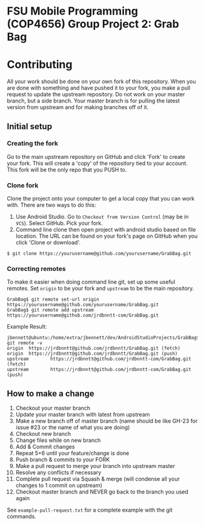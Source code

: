 FSU Mobile Programming (COP4656) Group Project 2: Grab Bag
===========================================================================



# Contributing
All your work should be done on your own fork of this repository. When you are done with something and have pushed it to your fork, you make a pull request to update the upstream repository. Do not work on your master branch, but a side branch. Your master branch is for pulling the latest version from upstream and for making branches off of it.


## Initial setup

### Creating the fork 
Go to the main upstream repository on GitHub and click 'Fork' to create your fork. This will create a 'copy' of the repository tied to your account. This fork will be the only repo that you PUSH to. 

### Clone fork
Clone the project onto your computer to get a local copy that you can work with. There are two ways to do this:
1. Use Android Studio. Go to `Checkout from Version Control` (may be in `VCS`). Select GitHub. Pick your fork.
2. Command line clone then open project with android studio based on file location. The URL can be found on your fork's page on GitHub when you click 'Clone or download'.
```
$ git clone https://yourusername@github.com/yourusername/GrabBag.git
```

### Correcting remotes
To make it easier when doing command line git, set up some useful remotes. Set `origin` to be your fork and `upstream` to be the main repository.

```
GrabBag$ git remote set-url origin https://yourusername@github.com/yourusername/GrabBag.git
GrabBag$ git remote add upstream https://yourusername@github.com/jrdbnntt-com/GrabBag.git
```

Example Result:
```
jbennett@ubuntu:/home/extra/jbennett/dev/AndroidStudioProjects/GrabBag$ git remote -v
origin  https://jrdbnntt@github.com/jrdbnntt/GrabBag.git (fetch)
origin  https://jrdbnntt@github.com/jrdbnntt/GrabBag.git (push)
upstream        https://jrdbnntt@github.com/jrdbnntt-com/GrabBag.git (fetch)
upstream        https://jrdbnntt@github.com/jrdbnntt-com/GrabBag.git (push)
```

## How to make a change
1. Checkout your master branch
2. Update your master branch with latest from upstream
3. Make a new branch off of master branch (name should be like GH-23 for issue #23 or the name of what you are doing)
4. Checkout new branch
5. Change files while on new branch
6. Add & Commit changes
7. Repeat 5+6 until your feature/change is done
8. Push branch & commits to your FORK
9. Make a pull request to merge your branch into upstream master 
10. Resolve any conflicts if necessary
11. Complete pull request via Squash & merge (will condense all your changes to 1 commit on upstream)
12. Checkout master branch and NEVER go back to the branch you used again

See `example-pull-request.txt` for a complete example with the git commands.

